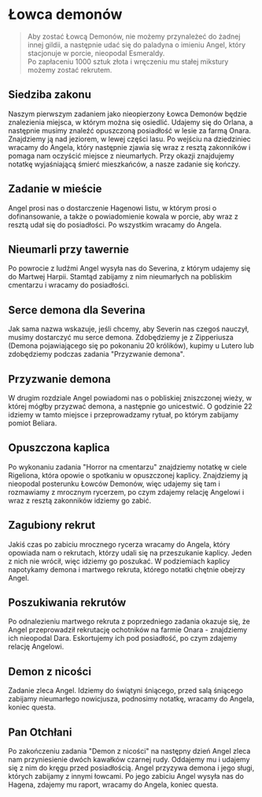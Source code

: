 # Łowca demonów

> Aby zostać Łowcą Demonów, nie możemy przynależeć do żadnej innej gildii, a następnie udać się do paladyna o imieniu Angel, który stacjonuje w porcie, nieopodal Esmeraldy.  
> Po zapłaceniu 1000 sztuk złota i wręczeniu mu stałej mikstury możemy zostać rekrutem.

## Siedziba zakonu

Naszym pierwszym zadaniem jako nieopierzony Łowca Demonów będzie znalezienia miejsca, w którym można się osiedlić. Udajemy się do Orlana, a następnie musimy znaleźć opuszczoną posiadłość w lesie za farmą Onara. Znajdziemy ją nad jeziorem, w lewej części lasu. Po wejściu na dziedziniec wracamy do Angela, który następnie zjawia się wraz z resztą zakonników i pomaga nam oczyścić miejsce z nieumarłych. Przy okazji znajdujemy notatkę wyjaśniającą śmierć mieszkańców, a nasze zadanie się kończy.

## Zadanie w mieście

Angel prosi nas o dostarczenie Hagenowi listu, w którym prosi o dofinansowanie, a także o powiadomienie kowala w porcie, aby wraz z resztą udał się do posiadłości. Po wszystkim wracamy do Angela.

## Nieumarli przy tawernie

Po powrocie z ludźmi Angel wysyła nas do Severina, z którym udajemy się do Martwej Harpii. Stamtąd zabijamy z nim nieumarłych na pobliskim cmentarzu i wracamy do posiadłości.

## Serce demona dla Severina

Jak sama nazwa wskazuje, jeśli chcemy, aby Severin nas czegoś nauczył, musimy dostarczyć mu serce demona. Zdobędziemy je z Zipperiusza (Demona pojawiającego się po pokonaniu 20 królików), kupimy u Lutero lub zdobędziemy podczas zadania "Przyzwanie demona".

## Przyzwanie demona

W drugim rozdziale Angel powiadomi nas o pobliskiej zniszczonej wieży, w której mógłby przyzwać demona, a następnie go unicestwić. O godzinie 22 idziemy w tamto miejsce i przeprowadzamy rytuał, po którym zabijamy pomiot Beliara.

## Opuszczona kaplica

Po wykonaniu zadania "Horror na cmentarzu" znajdziemy notatkę w ciele Rigeliona, która opowie o spotkaniu w opuszczonej kaplicy. Znajdziemy ją nieopodal posterunku Łowców Demonów, więc udajemy się tam i rozmawiamy z mrocznym rycerzem, po czym zdajemy relację Angelowi i wraz z resztą zakonników idziemy go zabić.

## Zagubiony rekrut

Jakiś czas po zabiciu mrocznego rycerza wracamy do Angela, który opowiada nam o rekrutach, którzy udali się na przeszukanie kaplicy. Jeden z nich nie wrócił, więc idziemy go poszukać. W podziemiach kaplicy napotykamy demona i martwego rekruta, którego notatki chętnie obejrzy Angel.

## Poszukiwania rekrutów

Po odnalezieniu martwego rekruta z poprzedniego zadania okazuje się, że Angel przeprowadził rekrutację ochotników na farmie Onara - znajdziemy ich nieopodal Dara. Eskortujemy ich pod posiadłość, po czym zdajemy relację Angelowi.

## Demon z nicości

Zadanie zleca Angel. Idziemy do świątyni śniącego, przed salą śniącego zabijamy nieumarłego nowicjusza, podnosimy notatkę, wracamy do Angela, koniec questa. 

## Pan Otchłani

Po zakończeniu zadania "Demon z nicości" na następny dzień Angel zleca nam przyniesienie dwóch kawałków czarnej rudy. Oddajemy mu i udajemy się z nim do kręgu przed posiadłością. Angel przyzywa demona i jego sługi, których zabijamy z innymi łowcami. Po jego zabiciu Angel wysyła nas do Hagena, zdajemy mu raport, wracamy do Angela, koniec questa.


